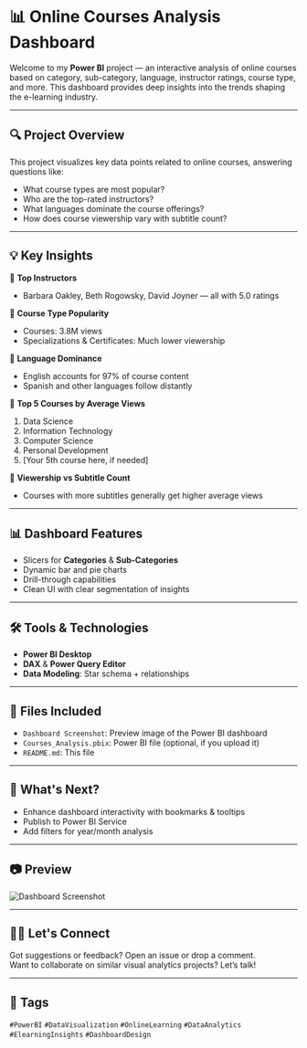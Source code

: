# 📊 Online Courses Analysis Dashboard

Welcome to my **Power BI** project — an interactive analysis of online courses based on category, sub-category, language, instructor ratings, course type, and more. This dashboard provides deep insights into the trends shaping the e-learning industry.

---

## 🔍 Project Overview

This project visualizes key data points related to online courses, answering questions like:

- What course types are most popular?
- Who are the top-rated instructors?
- What languages dominate the course offerings?
- How does course viewership vary with subtitle count?

---

## 💡 Key Insights

📌 **Top Instructors**  
- Barbara Oakley, Beth Rogowsky, David Joyner — all with 5.0 ratings

📌 **Course Type Popularity**  
- Courses: 3.8M views  
- Specializations & Certificates: Much lower viewership

📌 **Language Dominance**  
- English accounts for 97% of course content  
- Spanish and other languages follow distantly

📌 **Top 5 Courses by Average Views**  
1. Data Science  
2. Information Technology  
3. Computer Science  
4. Personal Development  
5. [Your 5th course here, if needed]

📌 **Viewership vs Subtitle Count**  
- Courses with more subtitles generally get higher average views

---

## 📊 Dashboard Features

- Slicers for **Categories** & **Sub-Categories**  
- Dynamic bar and pie charts  
- Drill-through capabilities  
- Clean UI with clear segmentation of insights

---

## 🛠️ Tools & Technologies

- **Power BI Desktop**  
- **DAX** & **Power Query Editor**  
- **Data Modeling**: Star schema + relationships

---

## 📁 Files Included

- `Dashboard Screenshot`: Preview image of the Power BI dashboard  
- `Courses_Analysis.pbix`: Power BI file (optional, if you upload it)  
- `README.md`: This file

---

## 🚀 What's Next?

- Enhance dashboard interactivity with bookmarks & tooltips  
- Publish to Power BI Service  
- Add filters for year/month analysis

---

## 📷 Preview

![Dashboard Screenshot](68019e00-e488-4854-8cab-fa411f461e47.png)

---

## 🙋‍♂️ Let's Connect

Got suggestions or feedback? Open an issue or drop a comment.  
Want to collaborate on similar visual analytics projects? Let’s talk!

---

## 🔖 Tags

`#PowerBI` `#DataVisualization` `#OnlineLearning` `#DataAnalytics` `#ElearningInsights` `#DashboardDesign`
